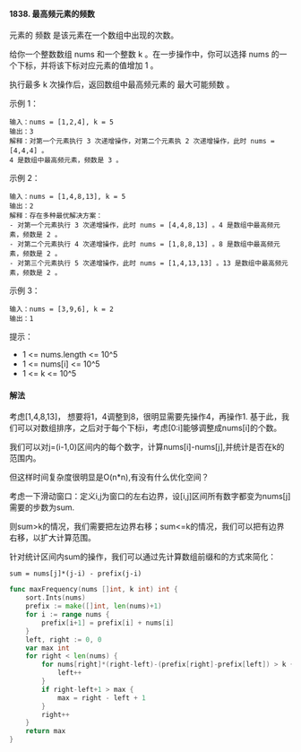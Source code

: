 #### 1838. 最高频元素的频数
元素的 频数 是该元素在一个数组中出现的次数。

给你一个整数数组 nums 和一个整数 k 。在一步操作中，你可以选择 nums 的一个下标，并将该下标对应元素的值增加 1 。

执行最多 k 次操作后，返回数组中最高频元素的 最大可能频数 。

示例 1：
```
输入：nums = [1,2,4], k = 5
输出：3
解释：对第一个元素执行 3 次递增操作，对第二个元素执 2 次递增操作，此时 nums = [4,4,4] 。
4 是数组中最高频元素，频数是 3 。
```
示例 2：
```
输入：nums = [1,4,8,13], k = 5
输出：2
解释：存在多种最优解决方案：
- 对第一个元素执行 3 次递增操作，此时 nums = [4,4,8,13] 。4 是数组中最高频元素，频数是 2 。
- 对第二个元素执行 4 次递增操作，此时 nums = [1,8,8,13] 。8 是数组中最高频元素，频数是 2 。
- 对第三个元素执行 5 次递增操作，此时 nums = [1,4,13,13] 。13 是数组中最高频元素，频数是 2 。
```
示例 3：
```
输入：nums = [3,9,6], k = 2
输出：1
```

提示：
- 1 <= nums.length <= 10^5
- 1 <= nums[i] <= 10^5
- 1 <= k <= 10^5

#### 解法
考虑[1,4,8,13]， 想要将1，4调整到8，很明显需要先操作4，再操作1. 基于此，我们可以对数组排序，之后对于每个下标i，考虑[0:i]能够调整成nums[i]的个数。

我们可以对j=(i-1,0)区间内的每个数字，计算nums[i]-nums[j],并统计是否在k的范围内。

但这样时间复杂度很明显是O(n*n),有没有什么优化空间？

考虑一下滑动窗口：定义i,j为窗口的左右边界，设[i,j]区间所有数字都变为nums[j]需要的步数为sum.

则sum>k的情况，我们需要把左边界右移；sum<=k的情况，我们可以把有边界右移，以扩大计算范围。

针对统计区间内sum的操作，我们可以通过先计算数组前缀和的方式來简化：

``sum = nums[j]*(j-i) - prefix(j-i)``

```go
func maxFrequency(nums []int, k int) int {
    sort.Ints(nums)
	prefix := make([]int, len(nums)+1)
	for i := range nums {
		prefix[i+1] = prefix[i] + nums[i]
	}
	left, right := 0, 0
    var max int
	for right < len(nums) {
		for nums[right]*(right-left)-(prefix[right]-prefix[left]) > k {
			left++
		}
		if right-left+1 > max {
			max = right - left + 1
		}
		right++
	}
	return max
}
```